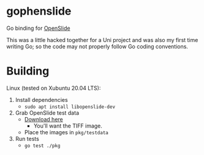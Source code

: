 # gophenslide
Go binding for [OpenSlide](https://openslide.org/)

This was a little hacked together for a Uni project and was also my first time writing Go; so the code may not properly follow Go coding conventions.

# Building

Linux (tested on Xubuntu 20.04 LTS):

1. Install dependencies
    - `sudo apt install libopenslide-dev`
1. Grab OpenSlide test data
    - [Download here](http://openslide.cs.cmu.edu/download/openslide-testdata/)
        - You'll want the TIFF image.
    - Place the images in `pkg/testdata`
1. Run tests
    - `go test ./pkg`

